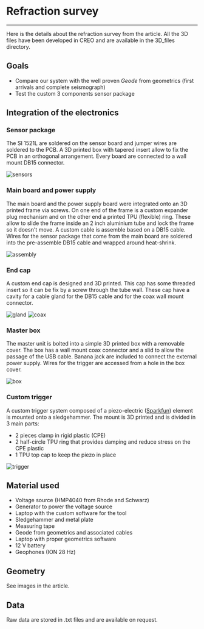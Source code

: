 # Refraction survey

---

Here is the details about the refraction survey from the article. All the 3D files have been developed in CREO and are available in the 3D_files directory.



## Goals

- Compare our system with the well proven *Geode* from geometrics (first arrivals and complete seismograph)
- Test the custom 3 components sensor package

## Integration of the electronics

### Sensor package

The SI 1521L are soldered on the sensor board and jumper wires are soldered to the PCB. A 3D printed box with tapered insert allow to fix the PCB in an orthogonal arrangement. Every board are connected to a wall mount DB15 connector.

![sensors](https://github.com/armercier/Open-seismic-electrical-design/blob/main/media/sensor_package.jpg)

### Main board and power supply

The main board and the power supply board were integrated onto an 3D printed frame via screws. On one end of the frame is a custom expander plug mechanism and on the other end a printed TPU (flexible) ring. These allow to slide the frame inside an 2 inch aluminium tube and lock the frame so it doesn't move. A custom cable is assemble based on a DB15 cable. Wires for the sensor package that come from the main board are soldered into the pre-assemble DB15 cable and wrapped around heat-shrink.


![assembly](https://github.com/armercier/Open-seismic-electrical-design/blob/main/media/assembly_board.jpg)

### End cap

A custom end cap is designed and 3D printed. This cap has some threaded insert so it can be fix by a screw through the tube wall. These cap have a cavity for a cable gland for the DB15 cable and for the coax wall mount connector.

![gland](https://github.com/armercier/Open-seismic-electrical-design/blob/main/media/cable_gland.png)
![coax](https://github.com/armercier/Open-seismic-electrical-design/blob/main/media/cable_gland_coax.png)

### Master box

The master unit is bolted into a simple 3D printed box with a removable cover. The box has a wall mount coax connector and a slid to allow the passage of the USB cable. Banana jack are included to connect the external power supply. Wires for the trigger are accessed from a hole in the box cover.

![box](https://github.com/armercier/Open-seismic-electrical-design/blob/main/media/master_box.png)

### Custom trigger

A custom trigger system composed of a piezo-electric ([Sparkfun](https://www.sparkfun.com/products/10293)) element is mounted onto a sledgehammer. The mount is 3D printed and is divided in 3 main parts:

- 2 pieces clamp in rigid plastic (CPE)
- 2 half-circle TPU ring that provides damping and reduce stress on the CPE plastic
- 1 TPU top cap to keep the piezo in place

![trigger](https://github.com/armercier/Open-seismic-electrical-design/blob/main/media/trigger.jpg)

## Material used

- Voltage source (HMP4040 from Rhode and Schwarz)
- Generator to power the voltage source
- Laptop with the custom software for the tool
- Sledgehammer and metal plate
- Measuring tape
- Geode from geometrics and associated cables
- Laptop with proper geometrics software
- 12 V battery
- Geophones (ION 28 Hz)



## Geometry

See images in the article.

## Data

Raw data are stored in .txt files and are available on request.
